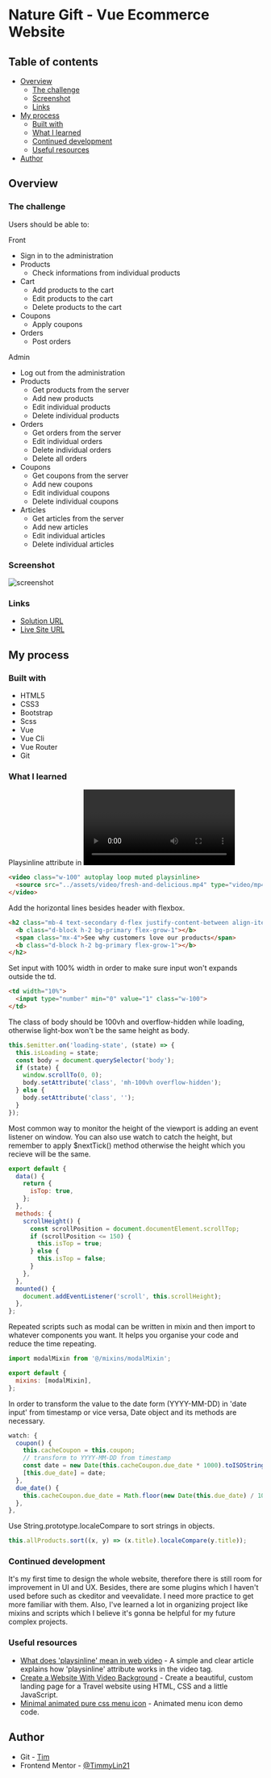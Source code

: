 # Nature Gift - Vue Ecommerce Website



## Table of contents

- [Overview](#overview)
  - [The challenge](#the-challenge)
  - [Screenshot](#screenshot)
  - [Links](#links)
- [My process](#my-process)
  - [Built with](#built-with)
  - [What I learned](#what-i-learned)
  - [Continued development](#continued-development)
  - [Useful resources](#useful-resources)
- [Author](#author)

## Overview

### The challenge

Users should be able to:

Front
- Sign in to the administration
- Products
  - Check informations from individual products
- Cart
  - Add products to the cart
  - Edit products to the cart
  - Delete products to the cart
- Coupons
  - Apply coupons
- Orders
  - Post orders

Admin
- Log out from the administration
- Products
  - Get products from the server
  - Add new products
  - Edit individual products
  - Delete individual products
- Orders
  - Get orders from the server
  - Edit individual orders
  - Delete individual orders
  - Delete all orders
- Coupons
  - Get coupons from the server
  - Add new coupons
  - Edit individual coupons
  - Delete individual coupons
- Articles
  - Get articles from the server
  - Add new articles
  - Edit individual articles
  - Delete individual articles

### Screenshot
![screenshot](./public/screenshot.png)

### Links

- [Solution URL](https://github.com/TimmyLin21/naturegift)
- [Live Site URL](https://timmylin21.github.io/naturegift/#/)

## My process

### Built with

- HTML5 
- CSS3
- Bootstrap
- Scss
- Vue
- Vue Cli
- Vue Router
- Git

### What I learned

Playsinline attribute in <video> tag allows the mobile browser play the video right where it is instead of opening it up with fullscreen. 
```html
<video class="w-100" autoplay loop muted playsinline>
  <source src="../assets/video/fresh-and-delicious.mp4" type="video/mp4">
</video>
```
Add the horizontal lines besides header with flexbox. 
```html
<h2 class="mb-4 text-secondary d-flex justify-content-between align-items-center">
  <b class="d-block h-2 bg-primary flex-grow-1"></b>
  <span class="mx-4">See why customers love our products</span>
  <b class="d-block h-2 bg-primary flex-grow-1"></b>
</h2>
```
Set input with 100% width in order to make sure input won't expands outside the td.
```html
<td width="10%">
  <input type="number" min="0" value="1" class="w-100">
</td>
```
The class of body should be 100vh and overflow-hidden while loading, otherwise light-box won't be the same height as body.
```js
this.$emitter.on('loading-state', (state) => {
  this.isLoading = state;
  const body = document.querySelector('body');
  if (state) {
    window.scrollTo(0, 0);
    body.setAttribute('class', 'mh-100vh overflow-hidden');
  } else {
    body.setAttribute('class', '');
  }
});
```
Most common way to monitor the height of the viewport is adding an event listener on window. You can also use watch to catch the height, but remember to apply $nextTick() method otherwise the height which you recieve will be the same.
```js
export default {
  data() {
    return {
      isTop: true,
    };
  },
  methods: {
    scrollHeight() {
      const scrollPosition = document.documentElement.scrollTop;
      if (scrollPosition <= 150) {
        this.isTop = true;
      } else {
        this.isTop = false;
      }
    },
  },
  mounted() {
    document.addEventListener('scroll', this.scrollHeight);
  },
};
```
Repeated scripts such as modal can be written in mixin and then import to whatever components you want. It helps you organise your code and reduce the time repeating.
```js
import modalMixin from '@/mixins/modalMixin';

export default {
  mixins: [modalMixin],
};
```
In order to transform the value to the date form (YYYY-MM-DD) in 'date input' from timestamp or vice versa, Date object and its methods are necessary.
```js
watch: {
  coupon() {
    this.cacheCoupon = this.coupon;
    // transform to YYYY-MM-DD from timestamp
    const date = new Date(this.cacheCoupon.due_date * 1000).toISOString().split('T');
    [this.due_date] = date;
  },
  due_date() {
    this.cacheCoupon.due_date = Math.floor(new Date(this.due_date) / 1000);
  },
},
```
Use String.prototype.localeCompare to sort strings in objects.
```js
this.allProducts.sort((x, y) => (x.title).localeCompare(y.title));
```


### Continued development

It's my first time to design the whole website, therefore there is still room for improvement in UI and UX. Besides, there are some plugins which I haven't used before such as ckeditor and veevalidate. I need more practice to get more familiar with them. Also, I've learned a lot in organizing project like mixins and scripts which I believe it's gonna be helpful for my future complex projects.

### Useful resources

- [What does 'playsinline' mean in web video](https://css-tricks.com/what-does-playsinline-mean-in-web-video/) - A simple and clear article explains how 'playsinline' attribute works in the video tag.
- [Create a Website With Video Background](https://www.youtube.com/watch?v=8MgpE2DTTKA&ab_channel=TraversyMedia) - Create a beautiful, custom landing page for a Travel website using HTML, CSS and a little JavaScript.
- [Minimal animated pure css menu icon](https://codepen.io/fromwireframes/pen/arMrYp) - Animated menu icon demo code.


## Author

- Git - [Tim](https://github.com/TimmyLin21)
- Frontend Mentor - [@TimmyLin21](https://www.frontendmentor.io/profile/TimmyLin21)
